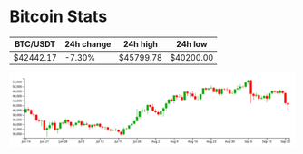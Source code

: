 # Bitcoin Stats

BTC/USDT|24h change|24h high|24h low|
|---|---|---|---|
|$42442.17|-7.30%|$45799.78|$40200.00|

<img src="./chart.svg">
